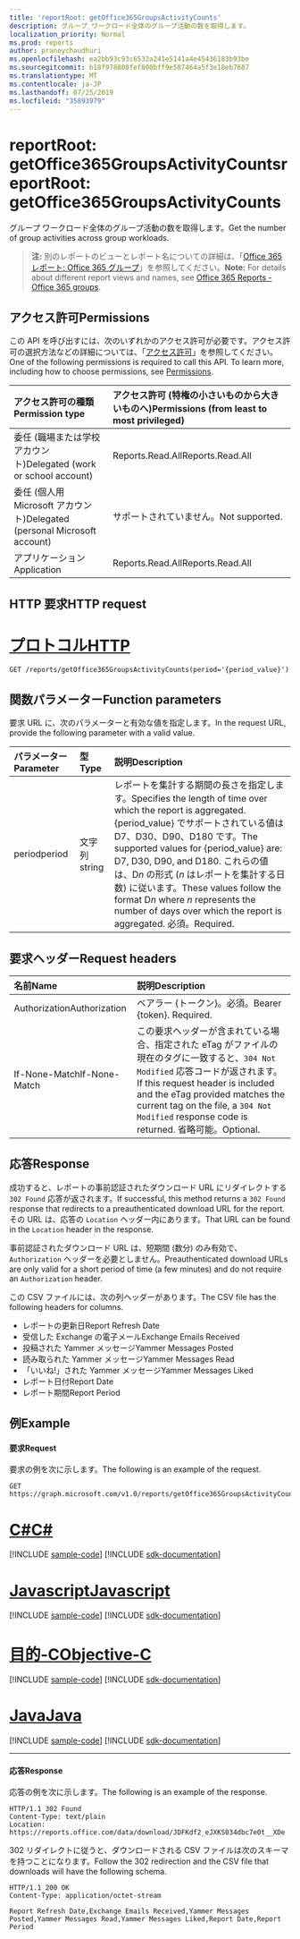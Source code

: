 ```yaml
---
title: 'reportRoot: getOffice365GroupsActivityCounts'
description: グループ ワークロード全体のグループ活動の数を取得します。
localization_priority: Normal
ms.prod: reports
author: pranoychaudhuri
ms.openlocfilehash: ea2bb93c93c6532a241e5141a4e45436183b93be
ms.sourcegitcommit: b18f978808fef800bff9e587464a5f3e18eb7687
ms.translationtype: MT
ms.contentlocale: ja-JP
ms.lasthandoff: 07/25/2019
ms.locfileid: "35893979"
---
```

# <a name="reportroot-getoffice365groupsactivitycounts"></a><span data-ttu-id="5e0f9-103">reportRoot: getOffice365GroupsActivityCounts</span><span class="sxs-lookup"><span data-stu-id="5e0f9-103">reportRoot: getOffice365GroupsActivityCounts</span></span>

<span data-ttu-id="5e0f9-104">グループ ワークロード全体のグループ活動の数を取得します。</span><span class="sxs-lookup"><span data-stu-id="5e0f9-104">Get the number of group activities across group workloads.</span></span>

> <span data-ttu-id="5e0f9-105">**注:** 別のレポートのビューとレポート名についての詳細は、「[Office 365 レポート: Office 365 グループ](https://support.office.com/client/Office-365-groups-a27f1a99-3557-4f85-9560-a28e3d822a40)」を参照してください。</span><span class="sxs-lookup"><span data-stu-id="5e0f9-105">**Note:** For details about different report views and names, see [Office 365 Reports - Office 365 groups](https://support.office.com/client/Office-365-groups-a27f1a99-3557-4f85-9560-a28e3d822a40).</span></span>

## <a name="permissions"></a><span data-ttu-id="5e0f9-106">アクセス許可</span><span class="sxs-lookup"><span data-stu-id="5e0f9-106">Permissions</span></span>

<span data-ttu-id="5e0f9-p101">この API を呼び出すには、次のいずれかのアクセス許可が必要です。アクセス許可の選択方法などの詳細については、「[アクセス許可](/graph/permissions-reference)」を参照してください。</span><span class="sxs-lookup"><span data-stu-id="5e0f9-p101">One of the following permissions is required to call this API. To learn more, including how to choose permissions, see [Permissions](/graph/permissions-reference).</span></span>

| <span data-ttu-id="5e0f9-109">アクセス許可の種類</span><span class="sxs-lookup"><span data-stu-id="5e0f9-109">Permission type</span></span>                        | <span data-ttu-id="5e0f9-110">アクセス許可 (特権の小さいものから大きいものへ)</span><span class="sxs-lookup"><span data-stu-id="5e0f9-110">Permissions (from least to most privileged)</span></span> |
| :------------------------------------- | :--------------------------------------- |
| <span data-ttu-id="5e0f9-111">委任 (職場または学校アカウント)</span><span class="sxs-lookup"><span data-stu-id="5e0f9-111">Delegated (work or school account)</span></span>     | <span data-ttu-id="5e0f9-112">Reports.Read.All</span><span class="sxs-lookup"><span data-stu-id="5e0f9-112">Reports.Read.All</span></span>                         |
| <span data-ttu-id="5e0f9-113">委任 (個人用 Microsoft アカウント)</span><span class="sxs-lookup"><span data-stu-id="5e0f9-113">Delegated (personal Microsoft account)</span></span> | <span data-ttu-id="5e0f9-114">サポートされていません。</span><span class="sxs-lookup"><span data-stu-id="5e0f9-114">Not supported.</span></span>                           |
| <span data-ttu-id="5e0f9-115">アプリケーション</span><span class="sxs-lookup"><span data-stu-id="5e0f9-115">Application</span></span>                            | <span data-ttu-id="5e0f9-116">Reports.Read.All</span><span class="sxs-lookup"><span data-stu-id="5e0f9-116">Reports.Read.All</span></span>                         |

## <a name="http-request"></a><span data-ttu-id="5e0f9-117">HTTP 要求</span><span class="sxs-lookup"><span data-stu-id="5e0f9-117">HTTP request</span></span>


# <a name="httptabhttp"></a>[<span data-ttu-id="5e0f9-118">プロトコル</span><span class="sxs-lookup"><span data-stu-id="5e0f9-118">HTTP</span></span>](#tab/http)
<!-- { "blockType": "ignored" } --> 

```http
GET /reports/getOffice365GroupsActivityCounts(period='{period_value}')
```

## <a name="function-parameters"></a><span data-ttu-id="5e0f9-119">関数パラメーター</span><span class="sxs-lookup"><span data-stu-id="5e0f9-119">Function parameters</span></span>

<span data-ttu-id="5e0f9-120">要求 URL に、次のパラメーターと有効な値を指定します。</span><span class="sxs-lookup"><span data-stu-id="5e0f9-120">In the request URL, provide the following parameter with a valid value.</span></span>

| <span data-ttu-id="5e0f9-121">パラメーター</span><span class="sxs-lookup"><span data-stu-id="5e0f9-121">Parameter</span></span> | <span data-ttu-id="5e0f9-122">型</span><span class="sxs-lookup"><span data-stu-id="5e0f9-122">Type</span></span>   | <span data-ttu-id="5e0f9-123">説明</span><span class="sxs-lookup"><span data-stu-id="5e0f9-123">Description</span></span>                              |
| :-------- | :----- | :--------------------------------------- |
| <span data-ttu-id="5e0f9-124">period</span><span class="sxs-lookup"><span data-stu-id="5e0f9-124">period</span></span>    | <span data-ttu-id="5e0f9-125">文字列</span><span class="sxs-lookup"><span data-stu-id="5e0f9-125">string</span></span> | <span data-ttu-id="5e0f9-126">レポートを集計する期間の長さを指定します。</span><span class="sxs-lookup"><span data-stu-id="5e0f9-126">Specifies the length of time over which the report is aggregated.</span></span> <span data-ttu-id="5e0f9-127">{period_value} でサポートされている値は D7、D30、D90、D180 です。</span><span class="sxs-lookup"><span data-stu-id="5e0f9-127">The supported values for {period_value} are: D7, D30, D90, and D180.</span></span> <span data-ttu-id="5e0f9-128">これらの値は、D*n* の形式 (*n* はレポートを集計する日数) に従います。</span><span class="sxs-lookup"><span data-stu-id="5e0f9-128">These values follow the format D*n* where *n* represents the number of days over which the report is aggregated.</span></span> <span data-ttu-id="5e0f9-129">必須。</span><span class="sxs-lookup"><span data-stu-id="5e0f9-129">Required.</span></span> |

## <a name="request-headers"></a><span data-ttu-id="5e0f9-130">要求ヘッダー</span><span class="sxs-lookup"><span data-stu-id="5e0f9-130">Request headers</span></span>

| <span data-ttu-id="5e0f9-131">名前</span><span class="sxs-lookup"><span data-stu-id="5e0f9-131">Name</span></span>          | <span data-ttu-id="5e0f9-132">説明</span><span class="sxs-lookup"><span data-stu-id="5e0f9-132">Description</span></span>                              |
| :------------ | :--------------------------------------- |
| <span data-ttu-id="5e0f9-133">Authorization</span><span class="sxs-lookup"><span data-stu-id="5e0f9-133">Authorization</span></span> | <span data-ttu-id="5e0f9-p103">ベアラー {トークン}。必須。</span><span class="sxs-lookup"><span data-stu-id="5e0f9-p103">Bearer {token}. Required.</span></span>                |
| <span data-ttu-id="5e0f9-136">If-None-Match</span><span class="sxs-lookup"><span data-stu-id="5e0f9-136">If-None-Match</span></span> | <span data-ttu-id="5e0f9-137">この要求ヘッダーが含まれている場合、指定された eTag がファイルの現在のタグに一致すると、`304 Not Modified` 応答コードが返されます。</span><span class="sxs-lookup"><span data-stu-id="5e0f9-137">If this request header is included and the eTag provided matches the current tag on the file, a `304 Not Modified` response code is returned.</span></span> <span data-ttu-id="5e0f9-138">省略可能。</span><span class="sxs-lookup"><span data-stu-id="5e0f9-138">Optional.</span></span> |

## <a name="response"></a><span data-ttu-id="5e0f9-139">応答</span><span class="sxs-lookup"><span data-stu-id="5e0f9-139">Response</span></span>

<span data-ttu-id="5e0f9-140">成功すると、レポートの事前認証されたダウンロード URL にリダイレクトする `302 Found` 応答が返されます。</span><span class="sxs-lookup"><span data-stu-id="5e0f9-140">If successful, this method returns a `302 Found` response that redirects to a preauthenticated download URL for the report.</span></span> <span data-ttu-id="5e0f9-141">その URL は、応答の `Location` ヘッダー内にあります。</span><span class="sxs-lookup"><span data-stu-id="5e0f9-141">That URL can be found in the `Location` header in the response.</span></span>

<span data-ttu-id="5e0f9-142">事前認証されたダウンロード URL は、短期間 (数分) のみ有効で、`Authorization` ヘッダーを必要としません。</span><span class="sxs-lookup"><span data-stu-id="5e0f9-142">Preauthenticated download URLs are only valid for a short period of time (a few minutes) and do not require an `Authorization` header.</span></span>

<span data-ttu-id="5e0f9-143">この CSV ファイルには、次の列ヘッダーがあります。</span><span class="sxs-lookup"><span data-stu-id="5e0f9-143">The CSV file has the following headers for columns.</span></span>

- <span data-ttu-id="5e0f9-144">レポートの更新日</span><span class="sxs-lookup"><span data-stu-id="5e0f9-144">Report Refresh Date</span></span>
- <span data-ttu-id="5e0f9-145">受信した Exchange の電子メール</span><span class="sxs-lookup"><span data-stu-id="5e0f9-145">Exchange Emails Received</span></span>
- <span data-ttu-id="5e0f9-146">投稿された Yammer メッセージ</span><span class="sxs-lookup"><span data-stu-id="5e0f9-146">Yammer Messages Posted</span></span>
- <span data-ttu-id="5e0f9-147">読み取られた Yammer メッセージ</span><span class="sxs-lookup"><span data-stu-id="5e0f9-147">Yammer Messages Read</span></span>
- <span data-ttu-id="5e0f9-148">「いいね!」された Yammer メッセージ</span><span class="sxs-lookup"><span data-stu-id="5e0f9-148">Yammer Messages Liked</span></span>
- <span data-ttu-id="5e0f9-149">レポート日付</span><span class="sxs-lookup"><span data-stu-id="5e0f9-149">Report Date</span></span>
- <span data-ttu-id="5e0f9-150">レポート期間</span><span class="sxs-lookup"><span data-stu-id="5e0f9-150">Report Period</span></span>

## <a name="example"></a><span data-ttu-id="5e0f9-151">例</span><span class="sxs-lookup"><span data-stu-id="5e0f9-151">Example</span></span>

#### <a name="request"></a><span data-ttu-id="5e0f9-152">要求</span><span class="sxs-lookup"><span data-stu-id="5e0f9-152">Request</span></span>

<span data-ttu-id="5e0f9-153">要求の例を次に示します。</span><span class="sxs-lookup"><span data-stu-id="5e0f9-153">The following is an example of the request.</span></span>

<!--{
  "blockType": "request",
  "isComposable": true,
  "name": "reportroot_getoffice365groupsactivitycounts"
}-->

```http
GET https://graph.microsoft.com/v1.0/reports/getOffice365GroupsActivityCounts(period='D7')
```
# <a name="ctabcsharp"></a>[<span data-ttu-id="5e0f9-154">C#</span><span class="sxs-lookup"><span data-stu-id="5e0f9-154">C#</span></span>](#tab/csharp)
[!INCLUDE [sample-code](../includes/snippets/csharp/reportroot-getoffice365groupsactivitycounts-csharp-snippets.md)]
[!INCLUDE [sdk-documentation](../includes/snippets/snippets-sdk-documentation-link.md)]

# <a name="javascripttabjavascript"></a>[<span data-ttu-id="5e0f9-155">Javascript</span><span class="sxs-lookup"><span data-stu-id="5e0f9-155">Javascript</span></span>](#tab/javascript)
[!INCLUDE [sample-code](../includes/snippets/javascript/reportroot-getoffice365groupsactivitycounts-javascript-snippets.md)]
[!INCLUDE [sdk-documentation](../includes/snippets/snippets-sdk-documentation-link.md)]

# <a name="objective-ctabobjc"></a>[<span data-ttu-id="5e0f9-156">目的-C</span><span class="sxs-lookup"><span data-stu-id="5e0f9-156">Objective-C</span></span>](#tab/objc)
[!INCLUDE [sample-code](../includes/snippets/objc/reportroot-getoffice365groupsactivitycounts-objc-snippets.md)]
[!INCLUDE [sdk-documentation](../includes/snippets/snippets-sdk-documentation-link.md)]

# <a name="javatabjava"></a>[<span data-ttu-id="5e0f9-157">Java</span><span class="sxs-lookup"><span data-stu-id="5e0f9-157">Java</span></span>](#tab/java)
[!INCLUDE [sample-code](../includes/snippets/java/reportroot-getoffice365groupsactivitycounts-java-snippets.md)]
[!INCLUDE [sdk-documentation](../includes/snippets/snippets-sdk-documentation-link.md)]

---


#### <a name="response"></a><span data-ttu-id="5e0f9-158">応答</span><span class="sxs-lookup"><span data-stu-id="5e0f9-158">Response</span></span>

<span data-ttu-id="5e0f9-159">応答の例を次に示します。</span><span class="sxs-lookup"><span data-stu-id="5e0f9-159">The following is an example of the response.</span></span>

<!-- {
  "blockType": "response",
  "truncated": true,
  "@odata.type": "microsoft.graph.report"
} -->

```http
HTTP/1.1 302 Found
Content-Type: text/plain
Location: https://reports.office.com/data/download/JDFKdf2_eJXKS034dbc7e0t__XDe
```

<span data-ttu-id="5e0f9-160">302 リダイレクトに従うと、ダウンロードされる CSV ファイルは次のスキーマを持つことになります。</span><span class="sxs-lookup"><span data-stu-id="5e0f9-160">Follow the 302 redirection and the CSV file that downloads will have the following schema.</span></span>

<!-- { "blockType": "ignored" } --> 

```http
HTTP/1.1 200 OK
Content-Type: application/octet-stream

Report Refresh Date,Exchange Emails Received,Yammer Messages Posted,Yammer Messages Read,Yammer Messages Liked,Report Date,Report Period
```
<!-- uuid: 8fcb5dbc-d5aa-4681-8e31-b001d5168d79 
2015-10-25 14:57:30 UTC -->
<!-- {
  "type": "#page.annotation",
  "description": "Example",
  "keywords": "",
  "section": "documentation",
  "tocPath": "",
  "suppressions": [
  ]
}-->
